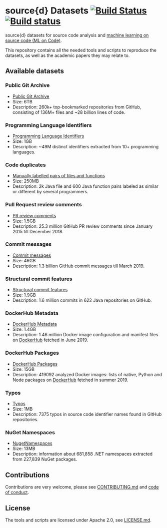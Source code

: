 # source{d} Datasets [![Build Status](https://travis-ci.com/src-d/datasets.svg?branch=master)](https://travis-ci.com/src-d/datasets) [![Build status](https://ci.appveyor.com/api/projects/status/b2en9yo9142qgadh?svg=true)](https://ci.appveyor.com/project/vmarkovtsev/datasets)

source{d} datasets for source code analysis and [machine learning on source code (ML on Code)](https://github.com/src-d/awesome-machine-learning-on-source-code).

This repository contains all the needed tools and scripts to reproduce the datasets, as well as the academic papers they may relate to.

## Available datasets

### Public Git Archive

- [Public Git Archive](PublicGitArchive)
- Size: 6TB
- Description: 260k+ top-bookmarked repositories from GitHub, consisting of 136M+ files and ~28 billion lines of code.

### Programming Language Identifiers

- [Programming Language Identifiers](Identifiers)
- Size: 1GB
- Description: ~49M distinct identifiers extracted from 10+ programming languages.

### Code duplicates

- [Manually labelled pairs of files and functions](Duplicates)
- Size: 250MB
- Description: 2k Java file and 600 Java function pairs labeled as similar or different by several programmers.

### Pull Request review comments

- [PR review comments](ReviewComments)
- Size: 1.5GB
- Description: 25.3 million GitHub PR review comments since January 2015 till December 2018.

### Commit messages

- [Commit messages](CommitMessages)
- Size: 46GB
- Description: 1.3 billion GitHub commit messages till March 2019.

### Structural commit features

- [Structural commit features](StructuralCommitFeatures)
- Size: 1.9GB
- Description: 1.6 million commits in 622 Java repositories on GitHub.

### DockerHub Metadata

- [DockerHub Metadata](DockerHubMetadata)
- Size: 1.4GB
- Description: 1.46 million Docker image configuration and manifest files on [DockerHub](https://hub.docker.com/) fetched in June 2019.

### DockerHub Packages

- [DockerHub Packages](DockerHubPackages)
- Size: 15GB
- Description: 419092 analyzed Docker images: lists of native, Python and Node packages on [DockerHub](https://hub.docker.com/) fetched in summer 2019.

### Typos
- [Typos](Typos)
- Size: 1MB
- Description: 7375 typos in source code identifier names found in GitHub repositories.

### NuGet Namespaces
- [NugetNamespaces](NugetNamespaces)
- Size: 13MB
- Description: information about 681,858 .NET namespaces extracted from 227,839 NuGet packages.

## Contributions

Contributions are very welcome, please see [CONTRIBUTING.md](CONTRIBUTING.md) and [code of conduct](CODE_OF_CONDUCT.md).

## License

The tools and scripts are licensed under Apache 2.0, see [LICENSE.md](LICENSE.md).
